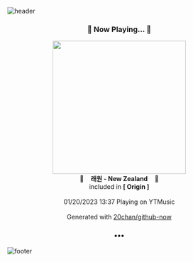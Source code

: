 ![header](https://capsule-render.vercel.app/api?type=wave&height=170&section=header&text=Hi.%20I'm%20SHIFT&fontColor=090707&fontAlignX=45&fontAlignY=65&fontSize=100)

<h3 align="center">🎵 Now Playing... 🎵</h3>
<p align="center">
  <a href="https://music.youtube.com/watch?v=9PjPh56ZUEQ">
    <img width="300" src="https://lh3.googleusercontent.com/PCULC74zk5Fl9thcHwekCKHRBvfj3W44jW_LsoyZzm1BM5JsRUu6OMM5DJp7Upp7JJNx1HgYHTJOvHHE">
  </a>
  <br>
  🎵&nbsp&nbsp&nbsp <b>래원 - New Zealand</b> &nbsp&nbsp&nbsp🎵
  <br>
  included in <b>[ Origin ]</b>
  
  <br />
  <br />
  01/20/2023 13:37 Playing on YTMusic
  <br />
  <br />
  Generated with <a href="https://github.com/20chan/github-now">20chan/github-now</a>
</p>

<h3 align="center">•••</h3>

![footer](https://capsule-render.vercel.app/api?type=wave&height=150&section=footer)

